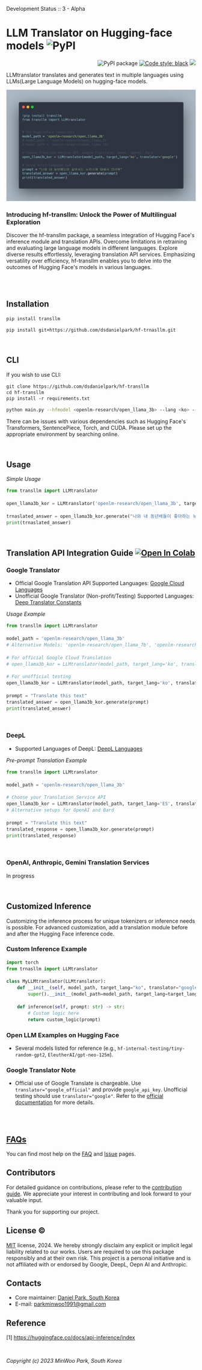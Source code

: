 Development Status :: 3 - Alpha

# LLM Translator on Hugging-face models <img alt="PyPI" src="https://img.shields.io/pypi/v/transllm?color=black">

<p align="right">
    <a><img alt="PyPI package" src="https://img.shields.io/badge/pypi-transllm-black"></a>
    <a href="https://github.com/psf/black"><img alt="Code style: black" src="https://img.shields.io/badge/code%20style-black-000000.svg"></a>
    <a href="https://hits.seeyoufarm.com"><img src="https://hits.seeyoufarm.com/api/count/incr/badge.svg?url=https%3A%2F%2Fgithub.com%2Fdsdanielpark%2Fhf-transllm&count_bg=%23000000&title_bg=%23555555&icon=&icon_color=%23E7E7E7&title=hits&edge_flat=false"/></a>
</p>


LLMtranslator translates and generates text in multiple languages using LLMs(Large Language Models) on hugging-face models.

![](assets/transllm.png)

### Introducing hf-transllm: Unlock the Power of Multilingual Exploration

Discover the hf-transllm package, a seamless integration of Hugging Face's inference module and translation APIs. Overcome limitations in retraining and evaluating large language models in different languages. Explore diverse results effortlessly, leveraging translation API services. Emphasizing versatility over efficiency, hf-transllm enables you to delve into the outcomes of Hugging Face's models in various languages.


<br>


<br>

## Installation
```
pip install transllm
```
```
pip install git+https://github.com/dsdanielpark/hf-trnasllm.git
```

<br>

## CLI
If you wish to use CLI:
```
git clone https://github.com/dsdanielpark/hf-transllm
cd hf-transllm
pip install -r requirements.txt
```
```bash
python main.py --hfmodel <openlm-research/open_llama_3b> --lang <ko> --translator <google>
```
There can be issues with various dependencies such as Hugging Face's Transformers, SentencePiece, Torch, and CUDA. Please set up the appropriate environment by searching online.
<br>

<br>

## Usage    

*Simple Usage*
```python
from transllm import LLMtranslator

open_llama3b_kor = LLMtranslator('openlm-research/open_llama_3b', target_lang='ko', translator='google') # Korean

trnaslated_answer = open_llama3b_kor.generate("나와 내 동년배들이 좋아하는 뉴진스에 대해서 알려줘")
print(trnaslated_answer)
```

<br>

## Translation API Integration Guide [![Open In Colab](https://colab.research.google.com/assets/colab-badge.svg)](https://colab.research.google.com/drive/1117ikGEmU4FncBDl1xCC2IhPPDOr75lX?usp=sharing)
### Google Translator
- Official Google Translation API Supported Languages: [Google Cloud Languages](https://cloud.google.com/translate/docs)
- Unofficial Google Translator (Non-profit/Testing) Supported Languages: [Deep Translator Constants](https://github.com/nidhaloff/deep-translator/blob/master/deep_translator/constants.py)

*Usage Example*
```python
from transllm import LLMtranslator

model_path = 'openlm-research/open_llama_3b'
# Alternative Models: 'openlm-research/open_llama_7b', 'openlm-research/open_llama_13b'

# For official Google Cloud Translation
# open_llama3b_kor = LLMtranslator(model_path, target_lang='ko', translator='google_official', google_api_key='YOUR_API_KEY')

# For unofficial testing
open_llama3b_kor = LLMtranslator(model_path, target_lang='ko', translator='google')

prompt = "Translate this text"
translated_answer = open_llama3b_kor.generate(prompt)
print(translated_answer)
```

<br>

### DeepL
- Supported Languages of DeepL: [DeepL Languages](https://www.deepl.com/pro/select-country?cta=header-pro-button/#developer)

*Pre-prompt Translation Example*
```python
from transllm import LLMtranslator

model_path = 'openlm-research/open_llama_3b'

# Choose your Translation Service API
open_llama3b_kor = LLMtranslator(model_path, target_lang='ES', translator='deepl', deepl_api='YOUR_DEEPL_API')
# Alternative setups for OpenAI and Bard

prompt = "Translate this text"
translated_response = open_llama3b_kor.generate(prompt)
print(translated_response)
```
<br>

### OpenAI, Anthropic, Gemini Translation Services
In progress


<br>

## Customized Inference
Customizing the inference process for unique tokenizers or inference needs is possible. For advanced customization, add a translation module before and after the Hugging Face inference code.

### Custom Inference Example
```python
import torch
from trnasllm import LLMtranslator

class MyLLMtranslator(LLMtranslator):
    def __init__(self, model_path, target_lang="ko", translator="google", **kwargs):
        super().__init__(model_path=model_path, target_lang=target_lang, translator=translator, **kwargs)

    def inference(self, prompt: str) -> str:
        # Custom logic here
        return custom_logic(prompt)
```

### Open LLM Examples on Hugging Face
- Several models listed for reference (e.g., `hf-internal-testing/tiny-random-gpt2`, `EleutherAI/gpt-neo-125m`).

### Google Translator Note
- Official use of Google Translate is chargeable. Use `translator="google_official"` and provide `google_api_key`. Unofficial testing should use `translator="google"`. Refer to the [official documentation](https://cloud.google.com/translate) for more details.


<br><br>

## [FAQs](./documents/FAQs.md)
You can find most help on the [FAQ](https://github.com/dsdanielpark/hf-transllm/blob/main/documents/README_FAQ.md) and [Issue](https://github.com/dsdanielpark/hf-transllm/issues) pages. 

## Contributors

For detailed guidance on contributions, please refer to the [contribution guide](https://github.com/dsdanielpark/open-interview/blob/main/docs/contributions.md). We appreciate your interest in contributing and look forward to your valuable input. 

Thank you for supporting our project.



## License ©️ 
[MIT](https://opensource.org/license/mit/) license, 2024. We hereby strongly disclaim any explicit or implicit legal liability related to our works. Users are required to use this package responsibly and at their own risk. This project is a personal initiative and is not affiliated with or endorsed by Google, DeepL, Oepn AI and Anthropic.


## Contacts
- Core maintainer: [Daniel Park, South Korea](https://github.com/DSDanielPark) <br>
- E-mail: parkminwoo1991@gmail.com <br>

## Reference 
[1] https://huggingface.co/docs/api-inference/index <br>
  
<br>
            

  
*Copyright (c) 2023 MinWoo Park, South Korea*<br>
